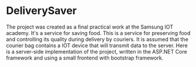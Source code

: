 # DeliverySaver
The project was created as a final practical work at the Samsung IOT academy.
It's a service for saving food. This is a service for preserving food and controlling its quality during delivery by couriers.
It is assumed that the courier bag contains a IOT device that will transmit data to the server.
Here is a server-side implementation of the project, written in the ASP.NET Core framework and using a small frontend with bootstrap framework.
